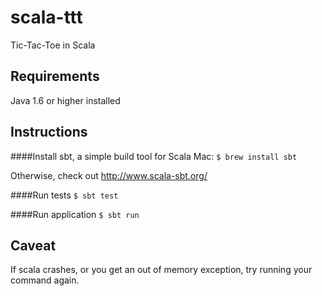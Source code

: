 scala-ttt
=========

Tic-Tac-Toe in Scala

Requirements
------------
Java 1.6 or higher installed

Instructions
------------
####Install sbt, a simple build tool for Scala
Mac: `$ brew install sbt`

Otherwise, check out http://www.scala-sbt.org/

####Run tests
`$ sbt test`

####Run application
`$ sbt run`

Caveat
------
If scala crashes, or you get an out of memory exception, try running your command again.
